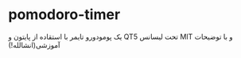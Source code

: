 # pomodoro-timer
یک پومودورو تایمر با استقاده از پایتون و QT5
تحت لیسانس MIT و  با توضیحات آموزشی(انشالله!)
